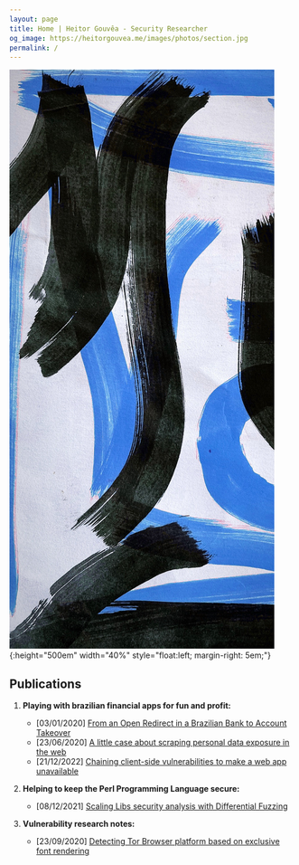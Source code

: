 ```yaml
---
layout: page
title: Home | Heitor Gouvêa - Security Researcher
og_image: https://heitorgouvea.me/images/photos/section.jpg
permalink: /
---
```


![image](/images/photos/banner.jpeg){:height="500em" width="40%" style="float:left; margin-right: 5em;"}

## Publications

1. __Playing with brazilian financial apps for fun and profit:__
    - [03/01/2020] [From an Open Redirect in a Brazilian Bank to Account Takeover](/2020/01/03/From-Open-Redirect-to-Session-Token-Leak)
    - [23/06/2020] [A little case about scraping personal data exposure in the web](/2020/06/23/Scraping-personal-data-exposure-in-the-web)
    - [21/12/2022] [Chaining client-side vulnerabilities to make a web app unavailable](/2022/12/21/Chaining-vulnerabilities-to-make-web-unavailable)

2. __Helping to keep the Perl Programming Language secure:__
    - [08/12/2021] [ Scaling Libs security analysis with Differential Fuzzing](2021/12/08/Differential-Fuzzing-Perl-Libs)

3. __Vulnerability research notes:__
    - [23/09/2020] [Detecting Tor Browser platform based on exclusive font rendering](/2020/09/23/Detecting-browser-platform-based-on-fonts)